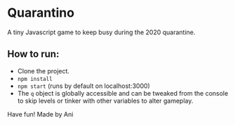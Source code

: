 # Quarantino
A tiny Javascript game to keep busy during the 2020 quarantine.

## How to run:
- Clone the project.
- `npm install`
- `npm start` (runs by default on localhost:3000)
- The `q` object is globally accessible and can be tweaked from the console to skip levels or tinker with other variables to alter gameplay. 

Have fun! 
Made by Ani
